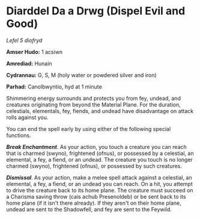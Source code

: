 # Diarddel Da a Drwg (Dispel Evil and Good)

*Lefel 5 diofryd*

**Amser Hudo:** 1 acsiwn

**Amrediad:** Hunain

**Cydrannau:** G, S, M (holy water or powdered silver and iron)

**Parhad:** Canolbwyntio, hyd at 1 minute

Shimmering energy surrounds and protects you from fey, undead, and creatures originating from beyond the Material Plane. For the duration, celestials, elementals, fey, fiends, and undead have disadvantage on attack rolls against you.

You can end the spell early by using either of the following special functions.

***Break Enchantment***. As your action, you touch a creature you can reach that is charmed (swyno), frightened (ofnus), or possessed by a celestial, an elemental, a fey, a fiend, or an undead. The creature you touch is no longer charmed (swyno), frightened (ofnus), or possessed by such creatures.

***Dismissal***. As your action, make a melee spell attack against a celestial, an elemental, a fey, a fiend, or an undead you can reach. On a hit, you attempt to drive the creature back to its home plane. The creature must succeed on a Charisma saving throw (cais achub Presenoldeb) or be sent back to its home plane (if it isn't there already). If they aren't on their home plane, undead are sent to the Shadowfell, and fey are sent to the Feywild.